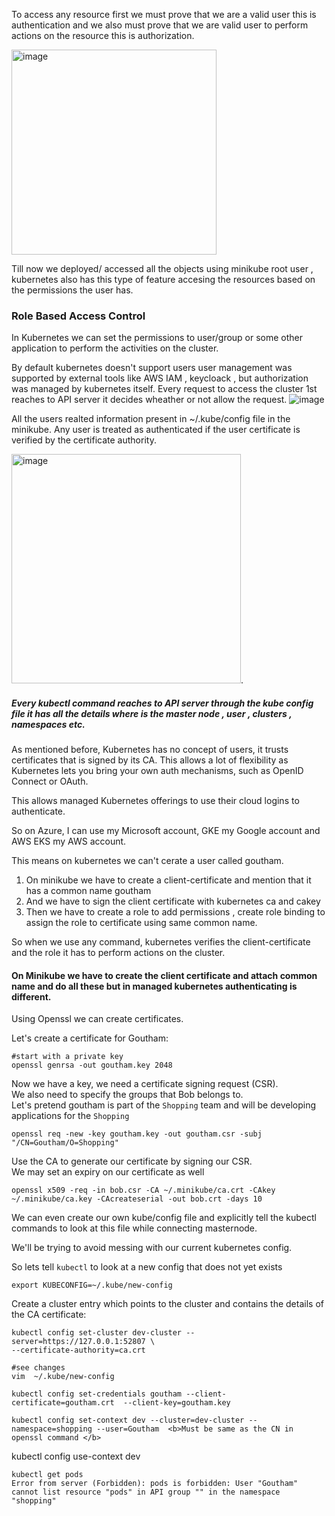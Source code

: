 To access any resource first we must prove that we are a valid user this is authentication and we also  must prove that we are valid user to perform actions on the
resource this is  authorization.

<img width="328" alt="image" src="https://github.com/KORLA2/Kubernetes/assets/96729391/24b21bf5-fb45-41ba-a87b-5e84fc30d123">

Till now we deployed/ accessed all the objects using minikube root user , kubernetes also has this type of feature  accesing the resources based on the permissions 
the user has.

 ### Role Based Access Control
 In Kubernetes we can set the permissions to  user/group or some other application to perform the activities on the cluster.


By default kubernetes doesn't support users user management was supported by external tools like AWS IAM , keycloack , but authorization was managed by kubernetes itself.
Every request to access the cluster 1st reaches to API server it decides wheather or not allow the request. 
![image](https://github.com/KORLA2/Kubernetes/assets/96729391/977a7980-a464-457a-8918-2624a7c78f00)


All the users realted information present in ~/.kube/config file in the minikube. Any user is treated as authenticated if the user certificate is verified by the 
certificate authority.

<img width="367" alt="image" src="https://github.com/KORLA2/Kubernetes/assets/96729391/92486444-1899-4db6-a8fb-7c31f83e01d7">.


##### Every kubectl command reaches to API server through the kube config file it has all the details where is the master node , user , clusters , namespaces etc.

As mentioned before, Kubernetes has no concept of users, it trusts certificates that is signed by its CA.
This allows a lot of flexibility as Kubernetes lets you bring your own auth mechanisms, such as OpenID Connect or OAuth.

This allows managed Kubernetes offerings to use their cloud logins to authenticate.

So on Azure, I can use my Microsoft account, GKE my Google account and AWS EKS my AWS account.

This means on kubernetes we can't cerate a user called goutham.

1. On minikube we have to create a client-certificate and mention that it has a common name goutham 
2. And we have to sign the client certificate with kubernetes ca and cakey
3. Then we have to create a role to add permissions , create role binding to assign the role to certificate using same common name. 

So when we use any command, kubernetes verifies the client-certificate and the role it has to perform actions on the cluster.

#### On Minikube we have to create the client certificate and attach common name and do all these but in managed kubernetes authenticating is different.

Using Openssl we can create certificates.

Let's create a certificate for Goutham:


```
#start with a private key
openssl genrsa -out goutham.key 2048
```

Now we have a key, we need a certificate signing request (CSR). </br>
We also need to specify the groups that Bob belongs to. </br>
Let's pretend goutham is part of the `Shopping` team and will be developing 
applications for the `Shopping` 

```
openssl req -new -key goutham.key -out goutham.csr -subj "/CN=Goutham/O=Shopping"
```

Use the CA to generate our certificate by signing our CSR. </br>
We may set an expiry on our certificate as well

```
openssl x509 -req -in bob.csr -CA ~/.minikube/ca.crt -CAkey ~/.minikube/ca.key -CAcreateserial -out bob.crt -days 10

```

We can even create our own kube/config file and explicitly tell the kubectl commands to look at this file while connecting masternode.

We'll be trying to avoid messing with our current kubernetes config. </br>

So lets tell `kubectl` to look at a new config that does not yet exists 

```
export KUBECONFIG=~/.kube/new-config
```

Create a cluster entry which points to the cluster and contains the details of the CA certificate:


```
kubectl config set-cluster dev-cluster --server=https://127.0.0.1:52807 \
--certificate-authority=ca.crt

#see changes 
vim  ~/.kube/new-config
```

```
kubectl config set-credentials goutham --client-certificate=goutham.crt  --client-key=goutham.key 
```

```
kubectl config set-context dev --cluster=dev-cluster --namespace=shopping --user=Goutham  <b>Must be same as the CN in openssl command </b> 
```
kubectl config use-context dev

```
kubectl get pods
Error from server (Forbidden): pods is forbidden: User "Goutham" cannot list resource "pods" in API group "" in the namespace "shopping"
```



